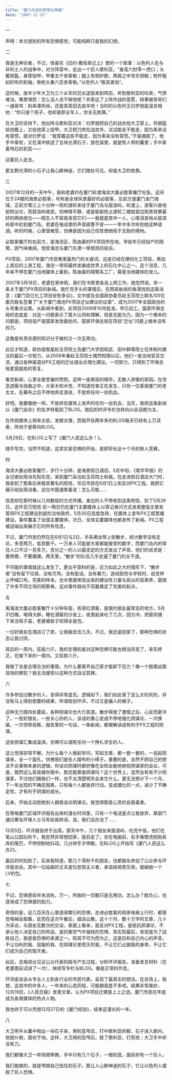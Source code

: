 ```yaml
---
title: "厦门市民的梦想与荣耀"
date: "2007-12-31"
---
```


一

声明：本文提到的所有恐惧感觉，可能纯粹只是我的幻想。

二

我是无神论者，不过，很喜欢《旧约·撒母耳记上》里的一个故事：以色列人在与非利士人的战争中，对方阵营中，走出一个巨人歌利亚，“身高六肘零一虎口；头戴铜盔，身穿铠甲，甲重五千舍客勒；腿上有铜护膝，两肩之中背负铜戟；枪杆粗如织布的机轴，铁枪头重六百舍客勒。”以色列人“极其害怕”。

这时候，放羊少年大卫为三个从军的兄长送饭来到阵前，听到歌利亚的叫卖，气愤难当，嘴里埋怨：怎么没人去干掉他呢？并表达了上阵作战的意愿，结果被哥哥们一通臭骂：别来凑热闹，还是乖乖回去放羊吧！当时的以色列王扫罗倒是温言相劝：“你只是个孩子，他却是职业军人，你全无胜算。”

在大卫的坚持下，他出阵与歌利亚对决：扫罗就把自己的战衣给大卫穿上，将钢盔给他戴上，又给他穿上铠甲。大卫把刀挎在战衣外，试试能走不能走，因为素来没有穿惯，就对扫罗说：“我穿戴这些不能走，因为素来没有穿惯。”于是摘脱了。他手中拿杖，又在溪中挑选了五块光滑石子，放在袋里，就是牧人带的囊里；手中拿着甩石的机弦——

迎着巨人走去。

那五颗光滑的小石子让我心醉神迷，它们随处可见，却是大卫的依靠。

三

2007年12月的一天中午，我和老婆约在厦门轮渡海滨大厦必胜客餐厅吃饭，这间位于24楼的海景必胜客，号称是全球风景最好的必胜客，左前方是厦门金门海域，正前方鹭江上十分钟一班的渡轮来往于厦门岛与鼓浪屿，轮渡上，游客兴奋地拍照议论，而鼓浪屿居民，则神情平静，或是偷偷抢占渡轮二楼舷窗边观景效果最好的两排座位——陌生人不容易发现它们——我就是其中一人，心情沮丧地从鼓浪屿家中赶到厦门岛。老婆在电话里的声音疲惫不安——一年中多次听到她这种语调。听的时候，心里很难受，仿佛是因为自己任性使她陷于无助的境地。

必胜客餐厅的右前方，是海沧区，陈由豪的PX项目所在地。早些年已经投产的翔鹭，因气味难闻，饱受海沧与厦门东渡一带居民的投诉。

PX项目，2007年厦门市民嘴里最热门的关键词。这座已经在建的化工项目，再加上其后的上游工程，海沧一带将最终发展成世界上的石化中心之一。这个消息，几年来不停在厦门当地媒体上看到，陈由豪的翔鹭系工厂，算是当地媒体的宠儿。

2007年3月18日，老婆在家休假，我们在书房里各自上网工作，她忽然说，有一条关于厦门PX项目的新闻。我忙完手头的事情后，在网易新闻的角落找到这条消息：《厦门百亿化工项目安危争议》，文中提及全国政协委员赵玉芬院士联名105位委员联名签署了“关于厦门海沧PX项目迁址建议的议案”，成为2007年全国政协的头号重点议案。从新闻中看到，此项目2006年10月批准，早已动工。国家环保总局的态度是：对这一问题表示了莫大认同和理解，但是无能为力，因为一个根本的问题是，项目投产是国家发改委批的，国家环保总局在项目“迁址”问题上根本没有权力。

这像是有责任感的知识分子做的又一次无用功。

此后才知道，政协提案是赵玉芬院士及厦门大学田昭武、田中群等院士在体制内建议的最后一次努力，从2006年春赵玉芬院士偶然知情以后，他们一直当地官员交流，通过各种渠道对PX工程的迁址提出合理化建议。一切努力，只得到了环保总局爱莫能助的答复。

看完新闻，心里全是受骗的愤怒。这样一座美丽的城市，无数人骄傲的家园。在信息遮蔽与扭曲之中，大家木知木觉，不知道伤害正在发生，只有一位客居厦门的老太太，在幕布之后不停地奔走游说，不放弃任何一丝机会。

好吧。我要像她一样。不放弃在媒体上发声的任何一丝机会。当天，我把这条新闻以《厦门自杀》的名字转载到了BLOG。随后的时评专栏也转向以此话题为主。

在传统媒体上频率太低，发酵太慢，而我开张两年多的BLOG每天已经有上万读者，阵地于是移向BLOG。

3月29日，在BLOG上写了《厦门人民这么办！》。

随手写完，当然不知道，这其实是恐惧的开始，是即将长达十个月的铁人竞赛。

四

海滨大厦必胜客餐厅，步行十分钟，是海景假日酒店。5月中旬，《南华早报》的女记者狄雨诗先知先觉，来到厦门采访赵玉芬院士和我。在走进假日酒店大门时，我收到了那条后来极其著名的短信，号召市民在6月1日上街反对PX工程。我把它展示给狄雨诗看，这位中国通笑着说：怎么可能……

信息却在那时候以几何数级的方式传播，身边的人不停收到这条短信，到了5月29日，这件百万短信 前一两日仍在厦门主要媒体上以答记者问方式发表整版文章宣誓将PX工程建设到底的当地政府，5月30日态度急转，在媒体上宣布PX工程暂缓建设。事件覆盖了全国主要媒体，次日，全球主要媒体也都发布了新闻。PX工程被迫端出来展示它的所有信息。

不过，厦门市民仍然在在6月1日与2日，手系黄丝带上街散步，统计数字没有定论，多至两万，低至数千。一万来人可能是大家都能接受的数字，而厦门岛内的常住人口不过一百多万，百分之一的人以最坚定的方式发出了声音。他们的诉求是：要停建，不要缓建。两天里，“散步”的队伍几乎走遍了厦门的主干道。

不可能的事情就这么发生了。更出乎意料的是，压力如此之大的情形下，“散步者”没有留下垃圾，没有咒骂，没有脏话，没有暴力，途经医院与学校时，自觉停止呼喊口号。完美的样本。也许里面体现出来的建设性力量与民众的高素养，震撼了许多不同立场的观察者。这对事件趋向于双赢奠定了完美的起点。

五

离海滨大厦必胜客餐厅十分钟车程，有家红酒窖，是我约朋友最常去的地方，5月31日晚，喝得大醉，睡在酒窖的沙发上，夜里起来吐了几次，因为冷，把窗帘摘下来当毯子盖，老婆被蚊子咬得全是包。

一位好朋友在酒店订了房，让我搬去住几天。不过，我还是回家了，那种恐惧的状态让我讨厌。

其后的一周内，狂瘦六斤。我的生理机能对这种恐惧可能也相当厌恶了，率先修正，在接下来的一周内，又狂胖六斤。

我做了全是合理合法的事情，为什么要离开自己家才能卸下压力？像一个脱离凶案现场的罪犯？我无法接受以这种方式自证其罪。

六

许多参加过散步的人，变得非常虚无。逻辑如下，我们如此冒了这么大的风险，并没有马上得到想要的结果，所谓规划环评，不过又是骗人的幌子。

这种无力感四处蔓延，各种阴谋论也大行其道。散步释放了激情之后，心反而更冷了。一些好朋友，一些关心你的人，谈话的重心变成不停地强化阴谋论，一次换届，一次领导视察，报告里的一句话，一条新闻，都被解读成有利于PX工程的阴谋。

这些阴谋汇集成漩涡，仿佛可以溺死任何一个挣扎求生的人。

这让觉得非常不解，为什么每个人做起学问，写起文章，都一套一套的，一说起阴谋来，全一个面孔，仿佛我们是任人摆布的小棋子。重要的是，全然不顾自己的想法不合事物本身的逻辑，你谈论阴谋时都好像在全知全能地俯视阴谋家的会议，可是，既然这么容易被你猜中，那还能算是阴谋吗？这个世界上，显然会有有不少阴谋家，不过他们跟我们一样，也不太清楚明天会发生什么，更无法预计下一个月，下一年出现的不确定因素，只有每个人都放弃行动，变成僵化的一点，减少了不确定性，才有利于阴谋的成长。

后来，开始主动拒绝别人跟我谈论阴谋论。我觉得那是心灵的自我毒害。

在等候厦门区域环评报告出来的漫长时间里，只有一个电话差点让我放弃，某部门通过著名环保人士马军给我转话，说，我们没办法了……

12月5日，环评报告终于出笼。那天中午，几个朋友来鼓浪屿，吃完午饭，他们在笔山公园玩秋千。我忽然非常想回家，提前走了。坐在电脑前，右手像壁虎刚刚丢弃的尾巴，不停控制地抖动，几分钟手才停歇。在BLOG上开始写《厦门人民这么办2》。

最后的时刻到了。后来我知道，那几个荡秋千的朋友，也都报名参加了公众参与环评座谈会。其中一位姑娘的丈夫是位悲观主义者，承诺结局若乐观，就输她一个LV的包。

七

不过，恐惧感却并末消失。万一，所做的一切都只是无用功，怎么办？胜负心，也逐渐成了恐惧感的助力。

奇怪的是，这几百天在心里逐渐繁衍的恐惧，走进必胜客的观景电梯上行时，都感觉电梯会超重，反而在这次午餐后，烟消云散。这十个月，数十万字的文章，几十次采访，与朋友无数次的交谈，表面上看来，是反对PX工程，是抵抗阴谋论，不承认他人决定自己的命运，是抗衡空气中凝结的恐惧，其实到最后，发现是为了战胜自己，我是我恐惧的来源之一。知其不可为而为之，这是应和自己内心的声音，不让功利的我、屈服的我、在阴谋论里熄灭的我，不让它们占据我的身体，不让它们成为自己的毁灭者。

此后，去电视台见证公众代表的摇号产生过程，分析环评报告，准备发言材料（在老婆面前试讲了一次），继续写专栏与BLOG。像是正常的作息。

环评座谈会从专业人士到各行业的市民代表，呈现了最真实的想法。在会场上，我想，这其中的许多人，一年来的心态历程，可能跟我差不多吧。结果非常美妙，12月19日，《人民日报》发表文章，认为PX项目迁建是上上之选。厦门市民在年底成为各类媒体的热点人物。

我也终于可以凭借12月27日的《厦门经验》，结束这漫长的一年。

八

大卫用手从囊中掏出一块石子来，用机弦甩去，打中歌利亚的额，石子进入额内，他就仆倒，面伏于地。这样，大卫用机弦甩石，胜了歌利亚，打死他；大卫手中却没有刀。

我们都像大卫一样简陋卑微，手中只有几个石子，一根机弦。面前却有一个巨人。

我们能做的，就是甩掷自己信任的石子。那让人心醉神迷的石子，它让以色列人摆脱了巨人恐惧。
